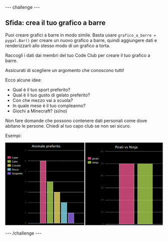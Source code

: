 --- challenge ---

## Sfida: crea il tuo grafico a barre

Puoi creare grafici a barre in modo simile. Basta usare `grafico_a_barre = pygal.Bar()` per creare un nuovo grafico a barre, quindi aggiungere dati e renderizzarli allo stesso modo di un grafico a torta.

Raccogli i dati dai membri del tuo Code Club per creare il tuo grafico a barre.

Assicurati di scegliere un argomento che conoscono tutti!

Ecco alcune idee:

+ Qual è il tuo sport preferito?
+ Qual è il tuo gusto di gelato preferito?
+ Con che mezzo vai a scuola?
+ In quale mese è il tuo compleanno?
+ Giochi a Minecraft? (sì/no)

Non fare domande che possono contenere dati personali come dove abitano le persone. Chiedi al tuo capo club se non sei sicuro.

Esempi:

![screenshot](images/pets-bar-examples.png)

--- /challenge ---